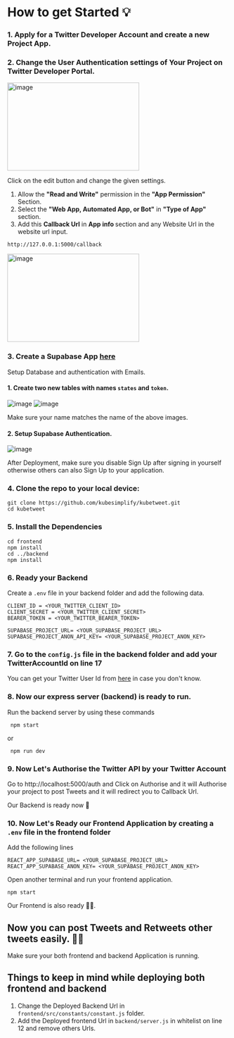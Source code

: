 # How to get Started :bulb:

### 1. Apply for a Twitter Developer Account and create a new Project App.

### 2. Change the User Authentication settings of Your Project on Twitter Developer Portal.
<img src="https://user-images.githubusercontent.com/107163858/193411783-9f7f73a1-74ae-4fe3-8115-1b7d6a9c9a34.png" alt="image" width='300' height='200' />

Click on the edit button and change the given settings.

1. Allow the <b>"Read and Write"</b> permission in the <b>"App Permission" </b> Section.
1. Select the <b>"Web App, Automated App, or Bot"</b> in <b>"Type of App"</b> section.
1. Add this <b>Callback Url</b> in <b> App info </b> section and any Website Url in the website url input.

```text
http://127.0.0.1:5000/callback
```
<img src="https://user-images.githubusercontent.com/107163858/193411858-c708c883-82f6-4501-848e-b8d72ffec2cd.png" alt="image" width='300' height='200' />

### 3. Create a Supabase App [here](https://app.supabase.com/)
Setup Database and authentication with Emails.
#### 1. Create two new tables with names `states` and `token`.

![image](https://user-images.githubusercontent.com/107163858/193412103-baff1654-84b3-45cf-b1e3-d95a892f0fc1.png)
![image](https://user-images.githubusercontent.com/107163858/193412105-07ee5c5c-ba7f-4946-8cc8-8a207688d747.png)

Make sure your name matches the name of the above images.


#### 2. Setup Supabase Authentication.

![image](https://user-images.githubusercontent.com/107163858/193412399-7fbc0945-c5b9-48af-88d3-7a5fc30dc401.png)

After Deployment, make sure you disable Sign Up after signing in yourself otherwise others can also Sign Up to your application.
    
    
### 4. Clone the repo to your local device:

```
git clone https://github.com/kubesimplify/kubetweet.git
cd kubetweet
```


### 5. Install the Dependencies

```
cd frontend
npm install
cd ../backend
npm install
```


### 6. Ready your Backend

Create a `.env` file in your backend folder and add the following data.

```
CLIENT_ID = <YOUR_TWITTER_CLIENT_ID>
CLIENT_SECRET = <YOUR_TWITTER_CLIENT_SECRET>
BEARER_TOKEN = <YOUR_TWITTER_BEARER_TOKEN>

SUPABASE_PROJECT_URL= <YOUR_SUPABASE_PROJECT_URL>
SUPABASE_PROJECT_ANON_API_KEY= <YOUR_SUPABASE_PROJECT_ANON_KEY>
```


### 7. Go to the `config.js` file in the backend folder and add your TwitterAccountId on line 17

You can get your Twitter User Id from [here](https://tweeterid.com/) in case you don't know.


### 8. Now our express server (backend) is ready to run.

Run the backend server by using these commands

```
 npm start
```
 or 
```
 npm run dev
```


### 9. Now Let's Authorise the Twitter API by your Twitter Account

Go to http://localhost:5000/auth and Click on Authorise and it will Authorise your project to post Tweets and it will redirect you to Callback Url.

Our Backend is ready now 🥳 


### 10. Now Let's Ready our Frontend Application by creating a `.env` file in the frontend folder  
Add the following lines 
 ```
REACT_APP_SUPABASE_URL= <YOUR_SUPABASE_PROJECT_URL>
REACT_APP_SUPABASE_ANON_KEY= <YOUR_SUPABASE_PROJECT_ANON_KEY>
 ```
Open another terminal and run your frontend application.
```
npm start
```
Our Frontend is also ready 🥳🥳.


## Now you can post Tweets and Retweets other tweets easily. 🥳🚀
Make sure your both frontend and backend Application is running.


## Things to keep in mind while deploying both frontend and backend 
1. Change the Deployed Backend Url in `frontend/src/constants/constant.js` folder.
1. Add the Deployed frontend Url in `backend/server.js` in whitelist on line 12 and remove others Urls.
